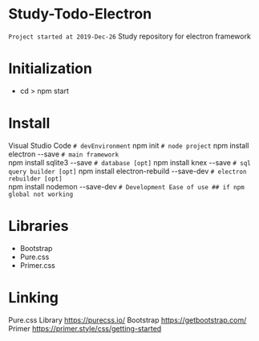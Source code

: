 # Study-Todo-Electron
`Project started at 2019-Dec-26`
Study repository for electron framework

# Initialization
- cd <projectdir> > npm start

# Install 
Visual Studio Code                                                      `# devEnvironment`
npm init                                                                `# node project`
npm install electron --save                                             `# main framework`  
npm install sqlite3 --save                                              `# database [opt]` 
npm install knex --save                                                 `# sql query builder [opt]`
npm install electron-rebuild --save-dev                                 `# electron rebuilder [opt]`     
npm install nodemon --save-dev                                          `# Development Ease of use ## if npm global not working `        

# Libraries
- Bootstrap
- Pure.css
- Primer.css

# Linking
Pure.css Library
https://purecss.io/
Bootstrap
https://getbootstrap.com/
Primer
https://primer.style/css/getting-started

